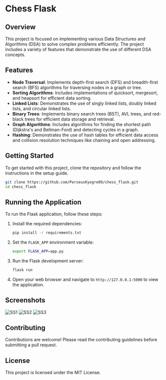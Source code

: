 # Chess Flask

## Overview
This project is focused on implementing various Data Structures and Algorithms (DSA) to solve complex problems efficiently. The project includes a variety of features that demonstrate the use of different DSA concepts.

## Features
- **Node Traversal**: Implements depth-first search (DFS) and breadth-first search (BFS) algorithms for traversing nodes in a graph or tree.
- **Sorting Algorithms**: Includes implementations of quicksort, mergesort, and heapsort for efficient data sorting.
- **Linked Lists**: Demonstrates the use of singly linked lists, doubly linked lists, and circular linked lists.
- **Binary Trees**: Implements binary search trees (BST), AVL trees, and red-black trees for efficient data storage and retrieval.
- **Graph Algorithms**: Includes algorithms for finding the shortest path (Dijkstra's and Bellman-Ford) and detecting cycles in a graph.
- **Hashing**: Demonstrates the use of hash tables for efficient data access and collision resolution techniques like chaining and open addressing.

## Getting Started
To get started with this project, clone the repository and follow the instructions in the setup guide.

```sh
git clone https://github.com/PerseusKyogre09/chess_flask.git
cd chess_flask
```

## Running the Application
To run the Flask application, follow these steps:

1. Install the required dependencies:
    ```sh
    pip install -r requirements.txt
    ```

2. Set the `FLASK_APP` environment variable:
    ```sh
    export FLASK_APP=app.py
    ```

3. Run the Flask development server:
    ```sh
    flask run
    ```

4. Open your web browser and navigate to `http://127.0.0.1:5000` to view the application.

## Screenshots
![SS1](https://imgur.com/1kNeVsH.png)
![SS2](https://imgur.com/UJTot2H.png)
![SS3](https://imgur.com/HKvDWNW.png)

## Contributing
Contributions are welcome! Please read the contributing guidelines before submitting a pull request.

## License
This project is licensed under the MIT License.
